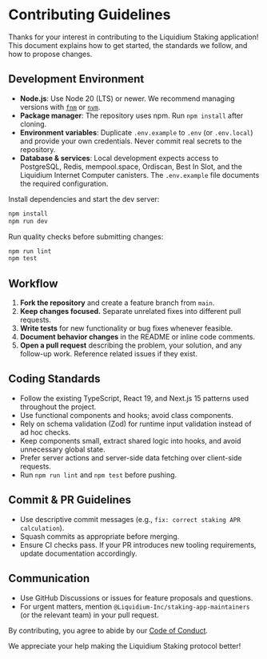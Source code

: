 # Contributing Guidelines

Thanks for your interest in contributing to the Liquidium Staking application! This document explains how to get started, the standards we follow, and how to propose changes.

## Development Environment

- **Node.js**: Use Node 20 (LTS) or newer. We recommend managing versions with [`fnm`](https://github.com/Schniz/fnm) or [`nvm`](https://github.com/nvm-sh/nvm).
- **Package manager**: The repository uses npm. Run `npm install` after cloning.
- **Environment variables**: Duplicate `.env.example` to `.env` (or `.env.local`) and provide your own credentials. Never commit real secrets to the repository.
- **Database & services**: Local development expects access to PostgreSQL, Redis, mempool.space, Ordiscan, Best In Slot, and the Liquidium Internet Computer canisters. The `.env.example` file documents the required configuration.

Install dependencies and start the dev server:

```bash
npm install
npm run dev
```

Run quality checks before submitting changes:

```bash
npm run lint
npm test
```

## Workflow

1. **Fork the repository** and create a feature branch from `main`.
2. **Keep changes focused.** Separate unrelated fixes into different pull requests.
3. **Write tests** for new functionality or bug fixes whenever feasible.
4. **Document behavior changes** in the README or inline code comments.
5. **Open a pull request** describing the problem, your solution, and any follow-up work. Reference related issues if they exist.

## Coding Standards

- Follow the existing TypeScript, React 19, and Next.js 15 patterns used throughout the project.
- Use functional components and hooks; avoid class components.
- Rely on schema validation (Zod) for runtime input validation instead of ad hoc checks.
- Keep components small, extract shared logic into hooks, and avoid unnecessary global state.
- Prefer server actions and server-side data fetching over client-side requests.
- Run `npm run lint` and `npm test` before pushing.

## Commit & PR Guidelines

- Use descriptive commit messages (e.g., `fix: correct staking APR calculation`).
- Squash commits as appropriate before merging.
- Ensure CI checks pass. If your PR introduces new tooling requirements, update documentation accordingly.

## Communication

- Use GitHub Discussions or issues for feature proposals and questions.
- For urgent matters, mention `@Liquidium-Inc/staking-app-maintainers` (or the relevant team) in your pull request.

By contributing, you agree to abide by our [Code of Conduct](./CODE_OF_CONDUCT.md).

We appreciate your help making the Liquidium Staking protocol better!
